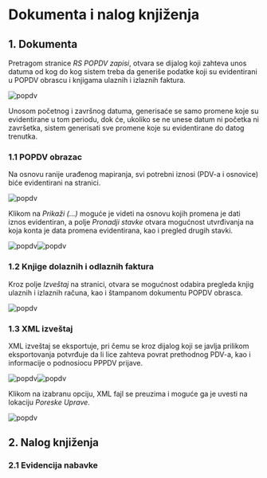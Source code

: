 # **Dokumenta i nalog knjiženja**

## **1. Dokumenta**
Pretragom stranice *RS POPDV zapisi*, otvara se dijalog koji zahteva unos datuma od kog do kog sistem treba da generiše podatke koji su evidentirani u POPDV obrascu i knjigama ulaznih i izlaznih faktura.

![popdv](../assets/POPDV/popdv27.png)

Unosom početnog i završnog datuma, generisaće se samo promene koje su evidentirane u tom periodu, dok će, ukoliko se ne unese datum ni početka ni završetka, sistem generisati sve promene koje su evidentirane do datog trenutka.

### **1.1 POPDV obrazac**

Na osnovu ranije urađenog mapiranja, svi potrebni iznosi (PDV-a i osnovice) biće evidentirani na stranici.

![popdv](../assets/POPDV/popdv28.png)

Klikom na *Prikaži (...)* moguće je videti na osnovu kojih promena je dati iznos evidentiran, a polje *Pronadji stavke* otvara mogućnost utvrđivanja na koja konta je data promena evidentirana, kao i pregled drugih stavki.

![popdv](../assets/POPDV/popdv29.png)![popdv](../assets/POPDV/popdv30.png)

### **1.2 Knjige dolaznih i odlaznih faktura**

Kroz polje *Izveštaj* na stranici, otvara se mogućnost odabira pregleda knjig ulaznih i izlaznih računa, kao i štampanom dokumentu POPDV obrasca.

![popdv](../assets/POPDV/popdv31.png)

### **1.3 XML izveštaj**

XML izveštaj se eksportuje, pri čemu se kroz dijalog koji se javlja prilikom eksportovanja potvrđuje da li lice zahteva povrat prethodnog PDV-a, kao i informacije o podnosiocu PPPDV prijave. 

![popdv](../assets/POPDV/popdv32.png)![popdv](../assets/POPDV/popdv33.png)

Klikom na izabranu opciju, XML fajl se preuzima i moguće ga je uvesti na lokaciju *Poreske Uprave*.

![popdv](../assets/POPDV/popdv34.png)

## **2. Nalog knjiženja**

### **2.1 Evidencija nabavke**

